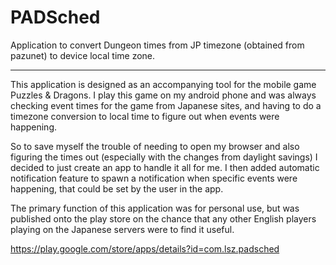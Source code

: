 # PADSched
Application to convert Dungeon times from JP timezone (obtained from pazunet) to device local time zone.

------------

This application is designed as an accompanying tool for the mobile game Puzzles & Dragons.
I play this game on my android phone and was always checking event times for the game from Japanese sites, and having to do a timezone conversion to local time to figure out when events were happening. 

So to save myself the trouble of needing to open my browser and also figuring the times out (especially with the changes from daylight savings) I decided to just create an app to handle it all for me.
I then added automatic notification feature to spawn a notification when specific events were happening, that could be set by the user in the app.

The primary function of this application was for personal use, but was published onto the play store on the chance that any other English players playing on the Japanese servers were to find it useful.

https://play.google.com/store/apps/details?id=com.lsz.padsched
